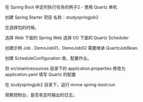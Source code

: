 在 Spring Boot 中定时执行任务的例子2 - 使用 Quartz 单机



创建 Spring Starter 项目
名称：studyspringjob2



在选择包的时候。

选择 Web 下面的 Spring Web
选择 I/O 下面的 Quartz Scheduler




创建示例 Job .
DemoJob01，DemoJob02
需要继承 QuartzJobBean.


创建 ScheduleConfiguration 类，配置作业。 





将 src\main\resources 目录下的 application.properties 修改为 application.yaml
填写 Quartz 的配置






在 studyspringjob2 目录下，运行
mvnw spring-boot:run



观察控制台，是否有定时输出的日志。



